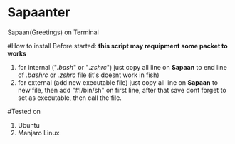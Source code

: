 # Sapaanter
Sapaan(Greetings) on Terminal

#How to install
Before started: **this script may requipment some packet to works**


1. for internal ("*.bash*" or "*.zshrc*")
just copy all line on **Sapaan** to end line of *.bashrc* or *.zshrc* file (it's doesnt work in fish)
2. for external (add new executable file)
just copy all line on **Sapaan** to new file, then add "#!/bin/sh" on first line, after that save dont forget to set as executable, then call the file.

#Tested on
1. Ubuntu
2. Manjaro Linux
